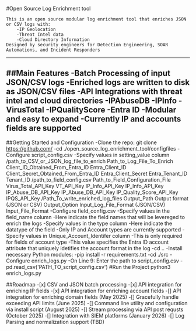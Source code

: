 #Open Source Log Enrichment tool

    This is an open source modular log enrichment tool that enriches JSON or CSV logs with:
        -IP Geolocation
        -Threat Intel data
        -Cloud Directory Information
    Designed by security engineers for Detection Engineering, SOAR Automations, and Incident Responders
---

##Main Features
    -Batch Processing of input JSON/CSV logs
    -Enriched logs are written to disk as JSON/CSV files
    -API Integrations with threat intel and cloud directories
        -IPAbuseDB
        -IPInfo
        -VirusTotal
        -IPQualityScore
        -Entra ID
        -Modular and easy to expand
    -Currently IP and accounts fields are supported 
---



##Getting Started and Configuration
    -Clone the repo: git clone https://github.com/
    -cd ./open_source_log_enrichment_tool/configfiles
    -Configure script_config.csv
        -Specify values in setting_value column
            /path_to_CSV_or_JSON_log_file_to_enrich Path_to_Log_File_To_Enrich
            Client_ID_Obtained_From_Entra_ID Entra_Client_ID
            Client_Secret_Obtained_From_Entra_ID Entra_Client_Secret
            Entra_Tenant_ID                     Tenant_ID
            /path_to_field_config.csv           Path_to_Field_Configuration_File
            Virus_Total_API_Key                 VT_API_Key
            IP_Info_API_Key                     IP_Info_API_Key
            IP_Abuse_DB_API_Key                 IP_Abuse_DB_API_Key
            IP_Quality_Score_API_Key            IPQS_API_Key
            /Path_To_write_enriched_log_files   Output_Path
            Output format (JSON or CSV)         Output_Option
            Input_Log_File_Format (JSON/CSV)    Input_File_Format
   -Configure field_config.csv
        -Specify values in the field_name column
            -Here indicate the field names that will be levereged to enrich the logs
        -Specify values in the type column 
            -Here indicate the datatype of the field
                -Only IP and Account types are currently supported
        -Specify values in Unique_Account_Identifer column
            -This is only required for fields of account type
            -This value specifies the Entra ID account attribute that uniquely idetifies the account format in the log
    -cd ..
    -Install necessary Python modules: 
        -pip install -r requirements.txt
    -cd ./src
    -Configure enrich_logs.py
        -On Line 9: Enter the path to script_config.csv
            -pd.read_csv('PATH_TO_script_config.csv')
#Run the Project
    python3 enrich_logs.py


##Roadmap
    -[x] CSV and JSON batch processing
    -[x] API integration for enriching IP fields 
    -[x] API integration for enriching account fields
    -[]  API integration for enriching domain fields (May 2025)
    -[]  Gracefully handle exceeding API limits (June 2025)
    -[]  Command line utility and configuration via install script (August 2025)
    -[]  Stream processing via API post requsts (October 2025)
    -[]  Integration with SIEM platforms (January 2026)
    -[]  Log Parsing and normalization support (TBD)
